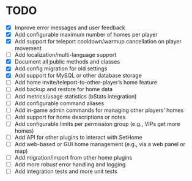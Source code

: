# TODO

- [x] Improve error messages and user feedback
- [x] Add configurable maximum number of homes per player
- [x] Add support for teleport cooldown/warmup cancellation on player movement
- [ ] Add localization/multi-language support
- [x] Document all public methods and classes
- [x] Add config migration for old settings
- [x] Add support for MySQL or other database storage
- [ ] Add home invite/teleport-to-other-player’s home feature
- [ ] Add backup and restore for home data
- [ ] Add metrics/usage statistics (bStats integration)
- [ ] Add configurable command aliases
- [ ] Add in-game admin commands for managing other players’ homes
- [ ] Add support for home descriptions or notes
- [ ] Add configurable limits per permission group (e.g., VIPs get more homes)
- [ ] Add API for other plugins to interact with SetHome
- [ ] Add web-based or GUI home management (e.g., via a web panel or map)
- [ ] Add migration/import from other home plugins
- [ ] Add more robust error handling and logging
- [ ] Add integration tests and more unit tests
